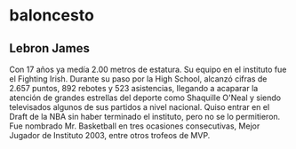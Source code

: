 # baloncesto
## Lebron James
Con 17 años ya medía 2.00 metros de estatura. Su equipo en el instituto fue el Fighting Irish. Durante su paso por la High School, alcanzó cifras de 2.657 puntos, 892 rebotes y 523 asistencias, llegando a acaparar la atención de grandes estrellas del deporte como Shaquille O'Neal y siendo televisados algunos de sus partidos a nivel nacional.
Quiso entrar en el Draft de la NBA sin haber terminado el instituto, pero no se lo permitieron. Fue nombrado Mr. Basketball en tres ocasiones consecutivas, Mejor Jugador de Instituto 2003, entre otros trofeos de MVP.
